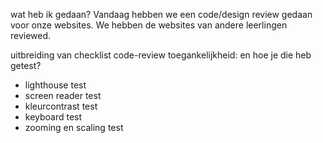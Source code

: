 wat heb ik gedaan?
Vandaag hebben we een code/design review gedaan voor onze websites. We hebben de websites van andere leerlingen reviewed.


uitbreiding van checklist code-review toegankelijkheid: en hoe je die heb getest?
- lighthouse test 
- screen reader test
- kleurcontrast test
- keyboard test
- zooming en scaling test
